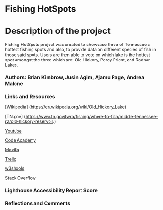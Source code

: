 # Fishing  HotSpots

# Description of the project 

Fishing HotSpots project was created to showcase three of Tennessee's hottest fishing spots and also, to provide data on different species of fish in those said spots.  Users are then able to vote on which lake is the hottest spot amongst the three which are:  Old Hickory, Percy Priest, and Radnor Lakes.  

### Authors: Brian Kimbrow, Jusin Agim, Ajamu Page, Andrea Malone

### Links and Resources
[Wikipedia] (https://en.wikipedia.org/wiki/Old_Hickory_Lake)

[TN.gov]  (https://www.tn.gov/twra/fishing/where-to-fish/middle-tennessee-r2/old-hickory-reservoir.)

[Youtube](https://www.youtube.com/)

[Code Academy](https://www.codecademy.com/learn)

[Mozilla](https://developer.mozilla.org/en-US/docs/Web/JavaScript)

[Trello](https://trello.com/b/jlNRyWlg/fishing-hotspots)

[w3shools](https://www.w3schools.com/jsref/jsref_includes.asp)

[Stack Overflow](https://stackoverflow.com/)


### Lighthouse Accessibility Report Score



### Reflections and Comments
